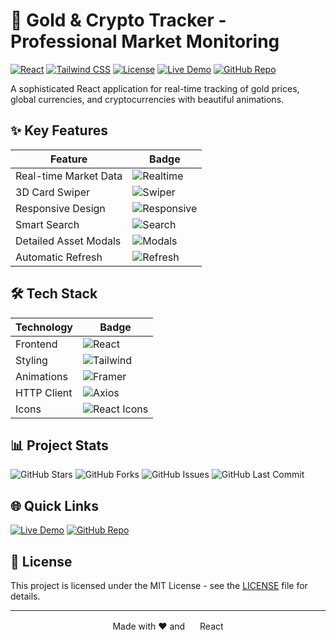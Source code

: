 # 🚀 Gold & Crypto Tracker - Professional Market Monitoring

[![React](https://img.shields.io/badge/React-18.2.0-61DAFB?logo=react&style=for-the-badge)](https://reactjs.org/)
[![Tailwind CSS](https://img.shields.io/badge/Tailwind_CSS-3.3.0-06B6D4?logo=tailwind-css&style=for-the-badge)](https://tailwindcss.com/)
[![License](https://img.shields.io/badge/License-MIT-blue?style=for-the-badge)](https://opensource.org/licenses/MIT)
[![Live Demo](https://img.shields.io/badge/Live_Demo-Open-green?style=for-the-badge&logo=vercel)](https://nerkhstan.pouyaaref.ir/)
[![GitHub Repo](https://img.shields.io/badge/GitHub-Repository-black?style=for-the-badge&logo=github)](https://github.com/pouyaref/nerkhstan)

A sophisticated React application for real-time tracking of gold prices, global currencies, and cryptocurrencies with beautiful animations.

## ✨ Key Features

| Feature | Badge |
|---------|-------|
| Real-time Market Data | ![Realtime](https://img.shields.io/badge/Real_time-Data-4CAF50?logo=clock&logoColor=white) |
| 3D Card Swiper | ![Swiper](https://img.shields.io/badge/3D-Swiper-FF5722?logo=swiper&logoColor=white) |
| Responsive Design | ![Responsive](https://img.shields.io/badge/Responsive-Design-2196F3?logo=responsive-design&logoColor=white) |
| Smart Search | ![Search](https://img.shields.io/badge/Smart-Search-9C27B0?logo=search&logoColor=white) |
| Detailed Asset Modals | ![Modals](https://img.shields.io/badge/Detailed-Modals-607D8B?logo=info&logoColor=white) |
| Automatic Refresh | ![Refresh](https://img.shields.io/badge/Auto-Refresh-FFC107?logo=update&logoColor=black) |

## 🛠 Tech Stack

| Technology | Badge |
|------------|-------|
| Frontend | ![React](https://img.shields.io/badge/React-20232A?logo=react&logoColor=61DAFB) |
| Styling | ![Tailwind](https://img.shields.io/badge/Tailwind_CSS-38B2AC?logo=tailwind-css&logoColor=white) |
| Animations | ![Framer](https://img.shields.io/badge/Framer_Motion-0055FF?logo=framer&logoColor=white) |
| HTTP Client | ![Axios](https://img.shields.io/badge/Axios-5A29E4?logo=axios&logoColor=white) |
| Icons | ![React Icons](https://img.shields.io/badge/React_Icons-61DAFB?logo=react&logoColor=white) |

## 📊 Project Stats

![GitHub Stars](https://img.shields.io/github/stars/pouyaref/nerkhstan?style=flat-square&logo=github)
![GitHub Forks](https://img.shields.io/github/forks/pouyaref/nerkhstan?style=flat-square&logo=github)
![GitHub Issues](https://img.shields.io/github/issues/pouyaref/nerkhstan?style=flat-square&logo=github)
![GitHub Last Commit](https://img.shields.io/github/last-commit/pouyaref/nerkhstan?style=flat-square&logo=github)

## 🌐 Quick Links

[![Live Demo](https://img.shields.io/badge/Visit_Demo-nerkhstan.pouyaaref.ir-blue?style=for-the-badge&logo=google-chrome)](https://nerkhstan.pouyaaref.ir/)
[![GitHub Repo](https://img.shields.io/badge/View_Source-GitHub-black?style=for-the-badge&logo=github)](https://github.com/pouyaref/nerkhstan)

## 📝 License

This project is licensed under the MIT License - see the [LICENSE](LICENSE) file for details.

---

<div align="center">
  Made with ❤️ and <img src="https://cdn.jsdelivr.net/gh/devicons/devicon/icons/react/react-original.svg" width="16"/> React
</div>
